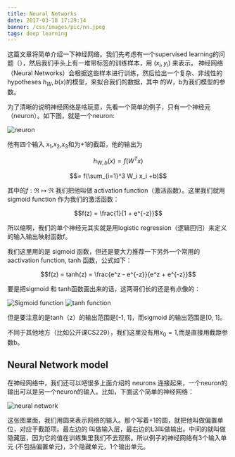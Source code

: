 ```yaml
---
title: Neural Networks
date: 2017-03-18 17:29:14
banner: /css/images/pic/nn.jpeg
tags: deep learning
---
```


这篇文章将简单介绍一下神经网络。我们先考虑有一个supervised learning的问题（），然后我们手头上有一堆带标签的训练样本，用 $(x_i,y_i)$ 来表示。
神经网络（Neural Networks）会根据这些样本进行训练，然后给出一个复杂、非线性的hypotheses $h_W,b(x)$的模型，来拟合我们的数据，其中
的W，b为我们模型的参数。
<!--more-->

为了清晰的说明神经网络是啥玩意，先看一个简单的例子，只有一个神经元（neuron）。如下图，就是一个neuron:

![neuron](/images/pic/300px-SingleNeuron.png)

他有四个输入 $x_1$,$x_2$,$x_3$和为+1的截距，他的输出为

$$h_{W,b}(x) = f(W^Tx)$$

$$= f(\sum_{i=1}^3 W_i x_i +b)$$


其中的$f : \Re \mapsto \Re$ 我们把他叫做 activation function（激活函数）。这里我们就用sigmoid function 作为我们的激活函数：

$$f(z) = \frac{1}{1 + e^{-z}}$$



所以缩啊，我们的单个神经元其实就是用logistic regression（逻辑回归）来定义的输入输出映射函数f。

我们这里用的是 sigmoid 函数，但还是要大力推荐一下另外一个常用的aactivation function, tanh 函数，公式如下：

$$f(z) = tanh(z) = \frac{e^z - e^{-z}}{e^z + e^{-z}}$$

要是把sigmoid 和 tanh函数画出来的话，这两哥们长的还是有点像的：

![Sigmoid function](/images/pic/400px-Sigmoid_Function.png) ![tanh function](/images/pic/400px-Tanh_Function.png)

但是要注意的是tanh（z）的输出范围是[-1, 1]，而sigmoid 的输出范围是[0, 1]。

不同于其他地方（比如公开课CS229），我们这里没有用$x_0 = 1$,而是直接用截距参数b。

Neural Network model
---
在神经网络中，我们还可以吧很多上面介绍的 neurons 连接起来，一个neuron的输出可以是另一个neuron的输入。比如，下面这个简单的神经网络：

![neural network](/images/pic/400px-Network331.png)

这张图里面，我们用圆来表示网络的输入。那个写着+1的圆，就把他叫做偏置单位，对应于截距项。最左边的
叫做输入层，最右边的L3叫做输出。中间的就叫做隐藏层，因为它的值在训练集里我们不去观察。所以例子的神经网络有3个输入单元
(不包括偏置单元)，3个隐藏单元，1个输出单元。
